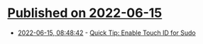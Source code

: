 # [Published on 2022-06-15](index.md)

* [2022-06-15, 08:48:42](https://news.ycombinator.com/item?id=31750560) - [Quick Tip: Enable Touch ID for Sudo](https://sixcolors.com/post/2020/11/quick-tip-enable-touch-id-for-sudo/)
